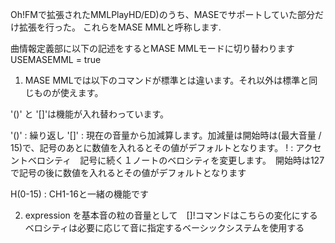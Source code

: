 Oh!FMで拡張されたMMLPlayHD/ED)のうち、MASEでサポートしていた部分だけ拡張を行った。
これらをMASE MMLと呼称します.

曲情報定義部に以下の記述をするとMASE MMLモードに切り替わります
	USEMASEMML            = true

1) MASE MMLでは以下のコマンドが標準とは違います。それ以外は標準と同じものが使えます。

'()' と '[]'は機能が入れ替わっています。

'()' : 繰り返し
'[]' : 現在の音量から加減算します。加減量は開始時は(最大音量 / 15)で、記号のあとに数値を入れるとその値がデフォルトとなります。
!    : アクセントベロシティ　記号に続く１ノートのベロシティを変更します。　開始時は127で記号の後に数値を入れるとその値がデフォルトとなります

H(0-15) : CH1-16と一緒の機能です

2) expression を基本音の粒の音量として　[]!コマンドはこちらの変化にする　ベロシティは必要に応じて音に指定するベーシックシステムを使用する

